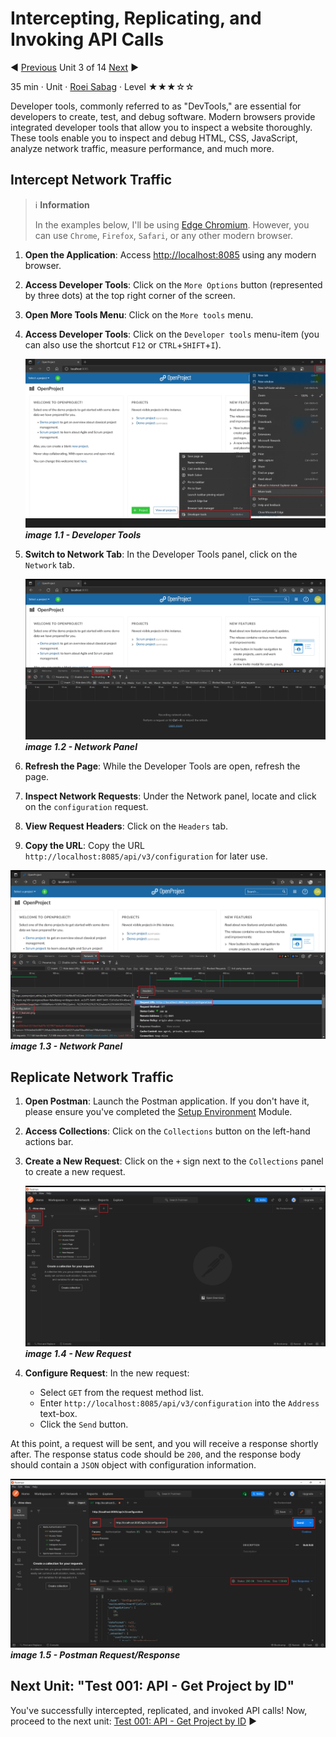 ﻿# Intercepting, Replicating, and Invoking API Calls

:arrow_backward: [Previous](./02.CreateRhinoProject.md) Unit 3 of 14 [Next](./04.Test001GetProjectById.md) :arrow_forward:

35 min · Unit · [Roei Sabag](https://www.linkedin.com/in/roei-sabag-247aa18/) · Level ★★★☆☆
  
Developer tools, commonly referred to as "DevTools," are essential for developers to create, test, and debug software. Modern browsers provide integrated developer tools that allow you to inspect a website thoroughly. These tools enable you to inspect and debug HTML, CSS, JavaScript, analyze network traffic, measure performance, and much more.

## Intercept Network Traffic

> :information_source: **Information**
>  
> In the examples below, I'll be using [Edge Chromium](https://www.microsoft.com/en-us/edge?r=1). However, you can use `Chrome`, `Firefox`, `Safari`, or any other modern browser.

1. **Open the Application**: Access [http://localhost:8085](http://localhost:8085) using any modern browser.

2. **Access Developer Tools**: Click on the `More Options` button (represented by three dots) at the top right corner of the screen.

3. **Open More Tools Menu**: Click on the `More tools` menu.

4. **Access Developer Tools**: Click on the `Developer tools` menu-item (you can also use the shortcut `F12` or `CTRL`+`SHIFT`+`I`).

    ![image 1.1 - Developer Tools](./Images/m01u03_1.png)  
    _**image 1.1 - Developer Tools**_

5. **Switch to Network Tab**: In the Developer Tools panel, click on the `Network` tab.

    ![image 1.2 - Network Panel](./Images/m01u03_2.png)  
    _**image 1.2 - Network Panel**_

6. **Refresh the Page**: While the Developer Tools are open, refresh the page.

7. **Inspect Network Requests**: Under the Network panel, locate and click on the `configuration` request.

8. **View Request Headers**: Click on the `Headers` tab.

9. **Copy the URL**: Copy the URL `http://localhost:8085/api/v3/configuration` for later use.

![image 1.3 - Network Panel](./Images/m01u03_3.png)  
_**image 1.3 - Network Panel**_

## Replicate Network Traffic

1. **Open Postman**: Launch the Postman application. If you don't have it, please ensure you've completed the [Setup Environment](../Tutorials.SetupEnvironment/00.Module.md) Module.

2. **Access Collections**: Click on the `Collections` button on the left-hand actions bar.

3. **Create a New Request**: Click on the `+` sign next to the `Collections` panel to create a new request.

    ![image 1.4 - New Request](./Images/m01u03_4.png)  
    _**image 1.4 - New Request**_

4. **Configure Request**: In the new request:

   - Select `GET` from the request method list.
   - Enter `http://localhost:8085/api/v3/configuration` into the `Address` text-box.
   - Click the `Send` button.

At this point, a request will be sent, and you will receive a response shortly after. The response status code should be `200`, and the response body should contain a `JSON` object with configuration information.

![image 1.5 - Postman Request/Response](./Images/m01u03_5.png)  
_**image 1.5 - Postman Request/Response**_

## Next Unit: "Test 001: API - Get Project by ID"

You've successfully intercepted, replicated, and invoked API calls! Now, proceed to the next unit: [Test 001: API - Get Project by ID](./04.Test001GetProjectById.md) :arrow_forward:

